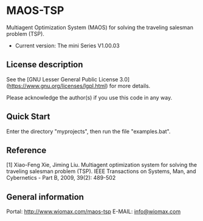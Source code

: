 MAOS-TSP
========

Multiagent Optimization System (MAOS) for solving the traveling salesman problem (TSP).

- Current version: The mini Series V1.00.03

License description
-------------------

See the [GNU Lesser General Public License 3.0] (https://www.gnu.org/licenses/lgpl.html) for more details.

Please acknowledge the author(s) if you use this code in any way.

Quick Start
-----------

Enter the directory "myprojects", then run the file "examples.bat".

Reference
---------

[1] Xiao-Feng Xie, Jiming Liu. Multiagent optimization system for solving the
    traveling salesman problem (TSP). IEEE Transactions on Systems, Man, and 
    Cybernetics - Part B, 2009, 39(2): 489-502 

General information
-------------------

Portal: http://www.wiomax.com/maos-tsp
E-MAIL: info@wiomax.com
